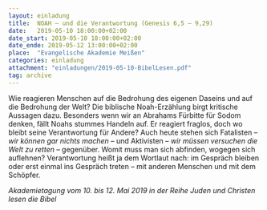 ```yaml
---
layout: einladung
title:  NOAH – und die Verantwortung (Genesis 6,5 – 9,29)
date:   2019-05-10 18:00:00+02:00
date_start: 2019-05-10 18:00:00+02:00
date_ende: 2019-05-12 13:00:00+02:00
place:  "Evangelische Akademie Meißen"
categories: einladung
attachment: "einladungen/2019-05-10-BibelLesen.pdf"
tag: archive
---
```


Wie reagieren Menschen auf die Bedrohung des eigenen Daseins und auf die Bedrohung der Welt? Die biblische Noah-Erzählung birgt kritische Aussagen dazu. Besonders wenn wir an Abrahams Fürbitte für Sodom denken, fällt Noahs stummes Handeln auf. Er reagiert fraglos, doch wo bleibt seine Verantwortung für Andere? Auch heute stehen sich Fatalisten – *wir können gar nichts machen* – und Aktivisten – *wir müssen versuchen die Welt zu retten* – gegenüber. Womit muss man sich abfinden, wogegen sich auflehnen? Verantwortung heißt ja dem Wortlaut nach: im Gespräch bleiben oder erst einmal ins Gespräch treten – mit anderen Menschen und mit dem Schöpfer.

*Akademietagung vom 10. bis 12. Mai 2019
in der Reihe Juden und Christen lesen die Bibel*
